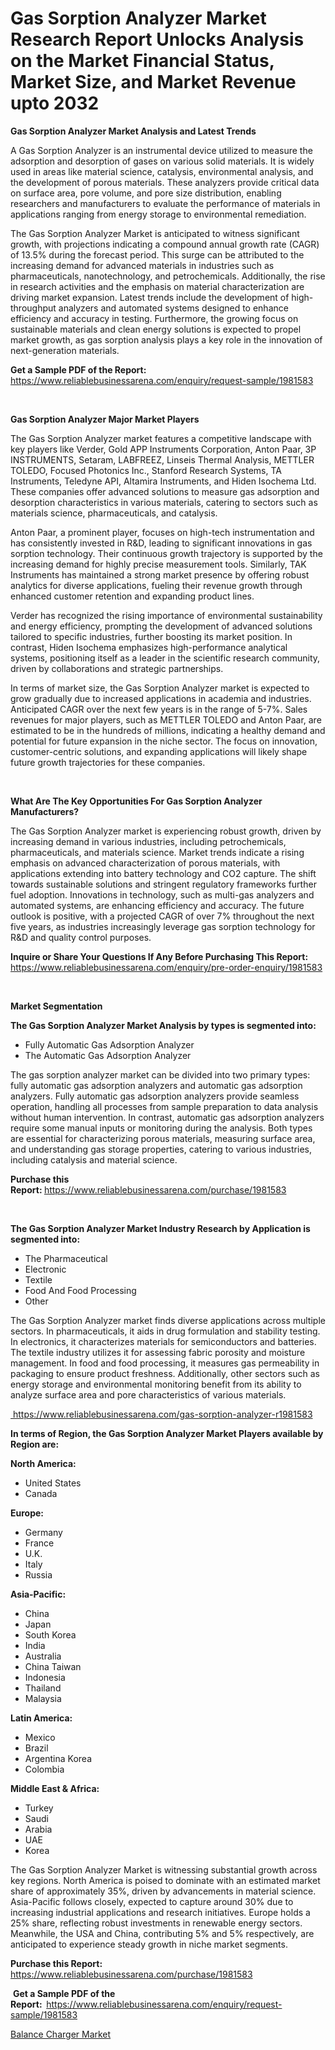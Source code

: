 <p><h1>Gas Sorption Analyzer Market Research Report Unlocks Analysis on the Market Financial Status, Market Size, and Market Revenue upto 2032</h1></p><p><strong>Gas Sorption Analyzer Market Analysis and Latest Trends</strong></p>
<p><p>A Gas Sorption Analyzer is an instrumental device utilized to measure the adsorption and desorption of gases on various solid materials. It is widely used in areas like material science, catalysis, environmental analysis, and the development of porous materials. These analyzers provide critical data on surface area, pore volume, and pore size distribution, enabling researchers and manufacturers to evaluate the performance of materials in applications ranging from energy storage to environmental remediation.</p><p>The Gas Sorption Analyzer Market is anticipated to witness significant growth, with projections indicating a compound annual growth rate (CAGR) of 13.5% during the forecast period. This surge can be attributed to the increasing demand for advanced materials in industries such as pharmaceuticals, nanotechnology, and petrochemicals. Additionally, the rise in research activities and the emphasis on material characterization are driving market expansion. Latest trends include the development of high-throughput analyzers and automated systems designed to enhance efficiency and accuracy in testing. Furthermore, the growing focus on sustainable materials and clean energy solutions is expected to propel market growth, as gas sorption analysis plays a key role in the innovation of next-generation materials.</p></p>
<p><strong>Get a Sample PDF of the Report:&nbsp;</strong> <a href="https://www.reliablebusinessarena.com/enquiry/request-sample/1981583?utm_campaign=2930&utm_medium=2&utm_source=Github&utm_content=ia&utm_term=10042025&utm_id=gas-sorption-analyzer">https://www.reliablebusinessarena.com/enquiry/request-sample/1981583</a></p>
<p>&nbsp;</p>
<p><strong>Gas Sorption Analyzer Major Market Players</strong></p>
<p><p>The Gas Sorption Analyzer market features a competitive landscape with key players like Verder, Gold APP Instruments Corporation, Anton Paar, 3P INSTRUMENTS, Setaram, LABFREEZ, Linseis Thermal Analysis, METTLER TOLEDO, Focused Photonics Inc., Stanford Research Systems, TA Instruments, Teledyne API, Altamira Instruments, and Hiden Isochema Ltd. These companies offer advanced solutions to measure gas adsorption and desorption characteristics in various materials, catering to sectors such as materials science, pharmaceuticals, and catalysis.</p><p>Anton Paar, a prominent player, focuses on high-tech instrumentation and has consistently invested in R&D, leading to significant innovations in gas sorption technology. Their continuous growth trajectory is supported by the increasing demand for highly precise measurement tools. Similarly, TAK Instruments has maintained a strong market presence by offering robust analytics for diverse applications, fueling their revenue growth through enhanced customer retention and expanding product lines.</p><p>Verder has recognized the rising importance of environmental sustainability and energy efficiency, prompting the development of advanced solutions tailored to specific industries, further boosting its market position. In contrast, Hiden Isochema emphasizes high-performance analytical systems, positioning itself as a leader in the scientific research community, driven by collaborations and strategic partnerships.</p><p>In terms of market size, the Gas Sorption Analyzer market is expected to grow gradually due to increased applications in academia and industries. Anticipated CAGR over the next few years is in the range of 5-7%. Sales revenues for major players, such as METTLER TOLEDO and Anton Paar, are estimated to be in the hundreds of millions, indicating a healthy demand and potential for future expansion in the niche sector. The focus on innovation, customer-centric solutions, and expanding applications will likely shape future growth trajectories for these companies.</p></p>
<p>&nbsp;</p>
<p><strong>What Are The Key Opportunities For Gas Sorption Analyzer Manufacturers?</strong></p>
<p><p>The Gas Sorption Analyzer market is experiencing robust growth, driven by increasing demand in various industries, including petrochemicals, pharmaceuticals, and materials science. Market trends indicate a rising emphasis on advanced characterization of porous materials, with applications extending into battery technology and CO2 capture. The shift towards sustainable solutions and stringent regulatory frameworks further fuel adoption. Innovations in technology, such as multi-gas analyzers and automated systems, are enhancing efficiency and accuracy. The future outlook is positive, with a projected CAGR of over 7% throughout the next five years, as industries increasingly leverage gas sorption technology for R&D and quality control purposes.</p></p>
<p><strong>Inquire or Share Your Questions If Any Before Purchasing This Report:</strong> <a href="https://www.reliablebusinessarena.com/enquiry/pre-order-enquiry/1981583?utm_campaign=2930&utm_medium=2&utm_source=Github&utm_content=ia&utm_term=10042025&utm_id=gas-sorption-analyzer">https://www.reliablebusinessarena.com/enquiry/pre-order-enquiry/1981583</a></p>
<p>&nbsp;</p>
<p><strong>Market Segmentation</strong></p>
<p><strong>The Gas Sorption Analyzer Market Analysis by types is segmented into:</strong></p>
<p><ul><li>Fully Automatic Gas Adsorption Analyzer</li><li>The Automatic Gas Adsorption Analyzer</li></ul></p>
<p><p>The gas sorption analyzer market can be divided into two primary types: fully automatic gas adsorption analyzers and automatic gas adsorption analyzers. Fully automatic gas adsorption analyzers provide seamless operation, handling all processes from sample preparation to data analysis without human intervention. In contrast, automatic gas adsorption analyzers require some manual inputs or monitoring during the analysis. Both types are essential for characterizing porous materials, measuring surface area, and understanding gas storage properties, catering to various industries, including catalysis and material science.</p></p>
<p><strong>Purchase this Report:&nbsp;</strong><a href="https://www.reliablebusinessarena.com/purchase/1981583?utm_campaign=2930&utm_medium=2&utm_source=Github&utm_content=ia&utm_term=10042025&utm_id=gas-sorption-analyzer">https://www.reliablebusinessarena.com/purchase/1981583</a></p>
<p>&nbsp;</p>
<p><strong>The Gas Sorption Analyzer Market Industry Research by Application is segmented into:</strong></p>
<p><ul><li>The Pharmaceutical</li><li>Electronic</li><li>Textile</li><li>Food And Food Processing</li><li>Other</li></ul></p>
<p><p>The Gas Sorption Analyzer market finds diverse applications across multiple sectors. In pharmaceuticals, it aids in drug formulation and stability testing. In electronics, it characterizes materials for semiconductors and batteries. The textile industry utilizes it for assessing fabric porosity and moisture management. In food and food processing, it measures gas permeability in packaging to ensure product freshness. Additionally, other sectors such as energy storage and environmental monitoring benefit from its ability to analyze surface area and pore characteristics of various materials.</p></p>
<p><a href="https://www.reliablebusinessarena.com/gas-sorption-analyzer-r1981583?utm_campaign=2930&utm_medium=2&utm_source=Github&utm_content=ia&utm_term=10042025&utm_id=gas-sorption-analyzer">&nbsp;https://www.reliablebusinessarena.com/gas-sorption-analyzer-r1981583</a></p>
<p><strong>In terms of Region, the Gas Sorption Analyzer Market Players available by Region are:</strong></p>
<p>
    <p> <strong> North America: </strong>
        <ul>
            <li>United States</li>
            <li>Canada</li>
        </ul>
        </p> 
    <p> <strong> Europe: </strong>
        <ul>
            <li>Germany</li>
            <li>France</li>
            <li>U.K.</li>
            <li>Italy</li>
            <li>Russia</li>
        </ul>
        </p> 
    <p> <strong> Asia-Pacific: </strong>
        <ul>
            <li>China</li>
            <li>Japan</li>
            <li>South Korea</li>
            <li>India</li>
            <li>Australia</li>
            <li>China Taiwan</li>
            <li>Indonesia</li>
            <li>Thailand</li>
            <li>Malaysia</li>
        </ul>
        </p> 
    <p> <strong> Latin America: </strong>
        <ul>
            <li>Mexico</li>
            <li>Brazil</li>
            <li>Argentina Korea</li>
            <li>Colombia</li>
        </ul>
        </p> 
    <p> <strong> Middle East & Africa: </strong>
        <ul>
            <li>Turkey</li>
            <li>Saudi</li>
            <li>Arabia</li>
            <li>UAE</li>
            <li>Korea</li>
        </ul>
    </p>
    </p>
<p><p>The Gas Sorption Analyzer Market is witnessing substantial growth across key regions. North America is poised to dominate with an estimated market share of approximately 35%, driven by advancements in material science. Asia-Pacific follows closely, expected to capture around 30% due to increasing industrial applications and research initiatives. Europe holds a 25% share, reflecting robust investments in renewable energy sectors. Meanwhile, the USA and China, contributing 5% and 5% respectively, are anticipated to experience steady growth in niche market segments.</p></p>
<p><strong>Purchase this Report: </strong><a href="https://www.reliablebusinessarena.com/purchase/1981583?utm_campaign=2930&utm_medium=2&utm_source=Github&utm_content=ia&utm_term=10042025&utm_id=gas-sorption-analyzer">https://www.reliablebusinessarena.com/purchase/1981583</a></p>
<p>&nbsp;<strong>Get a Sample PDF of the Report:&nbsp;&nbsp;</strong><a href="https://www.reliablebusinessarena.com/enquiry/request-sample/1981583?utm_campaign=2930&utm_medium=2&utm_source=Github&utm_content=ia&utm_term=10042025&utm_id=gas-sorption-analyzer">https://www.reliablebusinessarena.com/enquiry/request-sample/1981583</a></p>
<p><strong></strong></p>
<p><p><a href="https://github.com/fahieraudau9/Market-Research-Report-List-1/blob/main/balance-charger-market.md?utm_campaign=2930&utm_medium=2&utm_source=Github&utm_content=ia&utm_term=10042025&utm_id=gas-sorption-analyzer">Balance Charger Market</a></p></p>